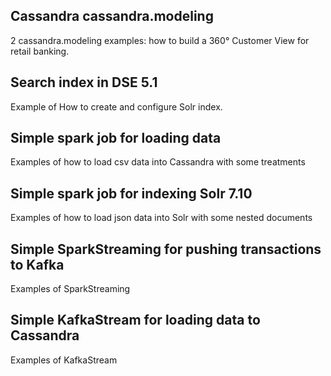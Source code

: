 ## Cassandra cassandra.modeling

2 cassandra.modeling examples: how to build a 360° Customer View for retail banking.

## Search index in DSE 5.1 

Example of How to create and configure Solr index.

## Simple spark job for loading data

Examples of how to load csv data into Cassandra with some treatments 

## Simple spark job for indexing Solr 7.10

Examples of how to load json data into Solr with some nested documents 

## Simple SparkStreaming for pushing transactions to Kafka

Examples of SparkStreaming

## Simple KafkaStream for loading data to Cassandra

Examples of KafkaStream